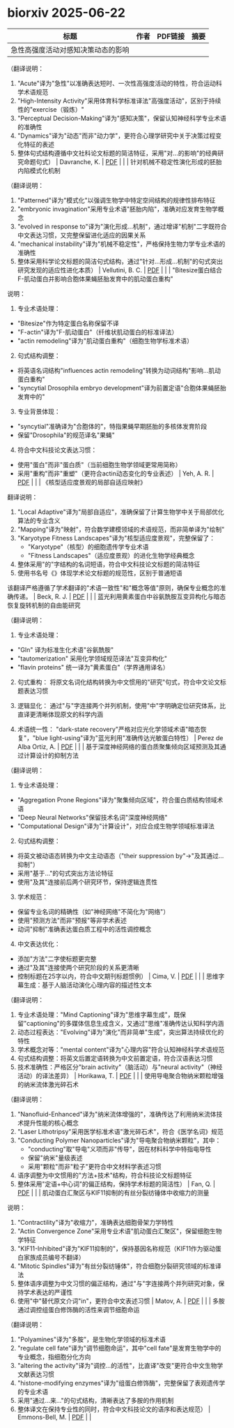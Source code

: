 # biorxiv 2025-06-22

| 标题 | 作者 | PDF链接 |  摘要 |
|------|------|--------|------|
| 急性高强度活动对感知决策动态的影响

（翻译说明：
1. "Acute"译为"急性"以准确表达短时、一次性高强度活动的特性，符合运动科学术语规范
2. "High-Intensity Activity"采用体育科学标准译法"高强度活动"，区别于持续性的"exercise（锻炼）"
3. "Perceptual Decision-Making"译为"感知决策"，保留认知神经科学专业术语的准确性
4. "Dynamics"译为"动态"而非"动力学"，更符合心理学研究中关于决策过程变化特征的表述
5. 整体句式结构遵循中文社科论文标题的简洁特征，采用"对...的影响"的经典研究命题句式） | Davranche, K. | [PDF](https://doi.org/10.1101/2023.02.14.528466) |  |
| 针对机械不稳定性演化形成的胚胎内陷模式化机制

（翻译说明：
1. "Patterned"译为"模式化"以强调生物学中特定空间结构的规律性排布特征
2. "embryonic invagination"采用专业术语"胚胎内陷"，准确对应发育生物学概念
3. "evolved in response to"译为"演化形成...机制"，通过增译"机制"二字既符合中文表达习惯，又完整保留进化适应的因果关系
4. "mechanical instability"译为"机械不稳定性"，严格保持生物力学专业术语的准确性
5. 整体采用科学论文标题的简洁句式结构，通过"针对...形成...机制"的句式突出研究发现的适应性进化本质） | Vellutini, B. C. | [PDF](https://doi.org/10.1101/2023.03.30.534554) |  |
| "Bitesize蛋白结合F-肌动蛋白并影响合胞体果蝇胚胎发育中的肌动蛋白重构"

说明：
1. 专业术语处理：
- "Bitesize"作为特定蛋白名称保留不译
- "F-actin"译为"F-肌动蛋白"（纤维状肌动蛋白的标准译法）
- "actin remodeling"译为"肌动蛋白重构"（细胞生物学标准术语）

2. 句式结构调整：
- 将英语名词结构"influences actin remodeling"转换为动词结构"影响...肌动蛋白重构"
- "syncytial Drosophila embryo development"译为前置定语"合胞体果蝇胚胎发育中的"

3. 专业背景体现：
- "syncytial"准确译为"合胞体的"，特指果蝇早期胚胎的多核体发育阶段
- 保留"Drosophila"的规范译名"果蝇"

4. 符合中文科技论文表达习惯：
- 使用"蛋白"而非"蛋白质"（当前细胞生物学领域更常用简称）
- 采用"重构"而非"重塑"（更符合actin动态变化的专业表述） | Yeh, A. R. | [PDF](https://doi.org/10.1101/2023.04.17.537198) |  |
| 《核型适应度景观的局部自适应映射》

翻译说明：
1. "Local Adaptive"译为"局部自适应"，准确保留了计算生物学中关于局部优化算法的专业含义
2. "Mapping"译为"映射"，符合数学建模领域的术语规范，而非简单译为"绘制"
3. "Karyotype Fitness Landscapes"译为"核型适应度景观"，完整保留了：
   - "Karyotype"（核型）的细胞遗传学专业术语
   - "Fitness Landscapes"（适应度景观）的进化生物学经典概念
4. 整体采用"的"字结构的名词短语，符合中文科技论文标题的简洁特征
5. 使用书名号《》体现学术论文标题的规范性，区别于普通短语

该翻译严格遵循了学术翻译的"术语一致性"和"概念等值"原则，确保专业概念的准确传递。 | Beck, R. J. | [PDF](https://doi.org/10.1101/2023.07.14.549079) |  |
| 蓝光利用黄素蛋白中谷氨酰胺互变异构化与暗态恢复旋转机制的自由能研究

（翻译说明：
1. 专业术语处理：
- "Gln" 译为标准生化术语"谷氨酰胺"
- "tautomerization" 采用化学领域规范译法"互变异构化"
- "flavin proteins" 统一译为"黄素蛋白"（学界通用译名）

2. 句式重构：
将原文名词化结构转换为中文惯用的"研究"句式，符合中文论文标题表达习惯

3. 逻辑显化：
通过"与"字连接两个并列机制，使用"中"字明确定位研究体系，比直译更清晰体现原文的科学内涵

4. 术语统一性：
"dark-state recovery"严格对应光化学领域术语"暗态恢复"，"blue light-using"译为"蓝光利用"准确传达光敏蛋白特性） | Perez de Alba Ortiz, A. | [PDF](https://doi.org/10.1101/2023.08.11.551373) |  |
| 基于深度神经网络的蛋白质聚集倾向区域预测及其通过计算设计的抑制方法

（翻译说明：
1. 专业术语处理：
- "Aggregation Prone Regions"译为"聚集倾向区域"，符合蛋白质结构领域术语
- "Deep Neural Networks"保留技术名词"深度神经网络"
- "Computational Design"译为"计算设计"，对应合成生物学领域标准译法

2. 句式结构调整：
- 将英文被动语态转换为中文主动语态（"their suppression by"→"及其通过...抑制"）
- 采用"基于..."的句式突出方法论特征
- 使用"及其"连接前后两个研究环节，保持逻辑连贯性

3. 学术规范：
- 保留专业名词的精确性（如"神经网络"不简化为"网络"）
- 使用"预测方法"而非"预报"等非学术表述
- 动词"抑制"准确表达蛋白质工程中的活性调控概念

4. 中文表达优化：
- 添加"方法"二字使标题更完整
- 通过"及其"连接使两个研究阶段的关系更清晰
- 控制标题在25字以内，符合中文期刊标题惯例） | Cima, V. | [PDF](https://doi.org/10.1101/2024.03.06.583680) |  |
| 思维字幕生成：基于人脑活动演化心理内容的描述性文本

（翻译说明：
1. 专业术语处理："Mind Captioning"译为"思维字幕生成"，既保留"captioning"的多媒体信息生成含义，又通过"思维"准确传达认知科学内涵
2. 动态过程表达："Evolving"译为"演化"而非简单"生成"，突出算法持续优化的特性
3. 学术概念对等："mental content"译为"心理内容"符合认知神经科学术语规范
4. 句式结构调整：将英文后置定语转换为中文前置定语，符合汉语表达习惯
5. 技术准确性：严格区分"brain activity"（脑活动）与"neural activity"（神经活动）的译法差异） | Horikawa, T. | [PDF](https://doi.org/10.1101/2024.04.23.590673) |  |
| 使用导电聚合物纳米颗粒增强的纳米流体激光碎石术

（翻译说明：
1. "Nanofluid-Enhanced"译为"纳米流体增强的"，准确传达了利用纳米流体技术提升性能的核心概念
2. "Laser Lithotripsy"采用医学标准术语"激光碎石术"，符合《医学名词》规范
3. "Conducting Polymer Nanoparticles"译为"导电聚合物纳米颗粒"，其中：
   - "conducting"取"导电"义项而非"传导"，因在材料科学中特指电导性
   - 保留"纳米"量级表述
   - 采用"颗粒"而非"粒子"更符合中文材料学表述习惯
4. 语序调整为中文惯用的"方法+技术"结构，符合科技论文标题特征
5. 整体采用"定语+中心词"的偏正结构，保持学术标题的简洁性） | Fan, Q. | [PDF](https://doi.org/10.1101/2024.06.01.596977) |  |
| 肌动蛋白汇聚区与KIF11抑制的有丝分裂纺锤体中收缩力的测量

说明：
1. "Contractility"译为"收缩力"，准确表达细胞骨架力学特性
2. "Actin Convergence Zone"采用专业术语"肌动蛋白汇聚区"，保留细胞生物学特征
3. "KIF11-Inhibited"译为"KIF11抑制的"，保持基因名称规范（KIF11作为驱动蛋白家族成员编号不翻译）
4. "Mitotic Spindles"译为"有丝分裂纺锤体"，符合细胞分裂研究领域的标准译法
5. 整体语序调整为中文习惯的偏正结构，通过"与"字连接两个并列研究对象，保持学术表达的严谨性
6. 使用"中"替代原文介词"in"，更符合中文表述习惯 | Matov, A. | [PDF](https://doi.org/10.1101/2024.06.28.601275) |  |
| 多胺通过调控组蛋白修饰酶的活性来调节细胞命运

（翻译说明：
1. "Polyamines"译为"多胺"，是生物化学领域的标准术语
2. "regulate cell fate"译为"调节细胞命运"，其中"cell fate"是发育生物学中的专业概念，指细胞分化方向
3. "altering the activity"译为"调控...的活性"，比直译"改变"更符合中文生物学文献表达习惯
4. "histone-modifying enzymes"译为"组蛋白修饰酶"，完整保留了表观遗传学的专业术语
5. 采用"通过...来..."的句式结构，清晰表达了多胺的作用机制
6. 整体译文在保持专业性的同时，符合中文科技论文的语序和表达规范） | Emmons-Bell, M. | [PDF](https://doi.org/10.1101/2024.07.02.600738) |  |
